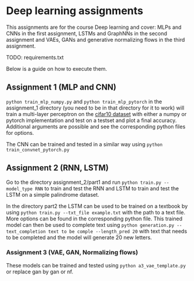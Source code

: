 # Deep learning assignments
This assignments are for the course Deep learning and cover: MLPs and CNNs in the first assignment, LSTMs and GraphNNs in the second assignment and 
VAEs, GANs and generative normalizing flows in the third assignment. 

TODO: requirements.txt

Below is a guide on how to execute them. 

## Assignment 1 (MLP and CNN)

`python train_mlp_numpy.py` and `python train_mlp_pytorch` in the assignment_1 directory (you need to be in that directory for it to work) 
will train a multi-layer perceptron on the [cifar10 dataset](http://www.cs.toronto.edu/~kriz/cifar.html) with either a numpy or pytorch implementation and test on a testset and plot a final accuracy. 
Additional arguments are possible and see the corresponding python files for options.

The CNN can be trained and tested in a similar way using `python train_convnet_pytorch.py`

## Assignment 2 (RNN, LSTM)
Go to the directory assignment_2/part1 and run `python train.py --model_type RNN` to train and test the RNN and LSTM to train and test the LSTM 
on a simple palindrome dataset.

In the directory part2 the LSTM can be used to be trained on a textbook by using `python train.py --txt_file example.txt` with the path to a text file. More options
can be found in the corresponding python file. This trained model can then be used to complete text using 
`python generation.py --text_completion text to be comple --length_pred 20`
with text that needs to be completed and the model will generate 20 new letters.

### Assignment 3 (VAE, GAN, Normalizing flows)
These models can be trained and tested using
`python a3_vae_template.py` or replace gan by gan or nf. 








